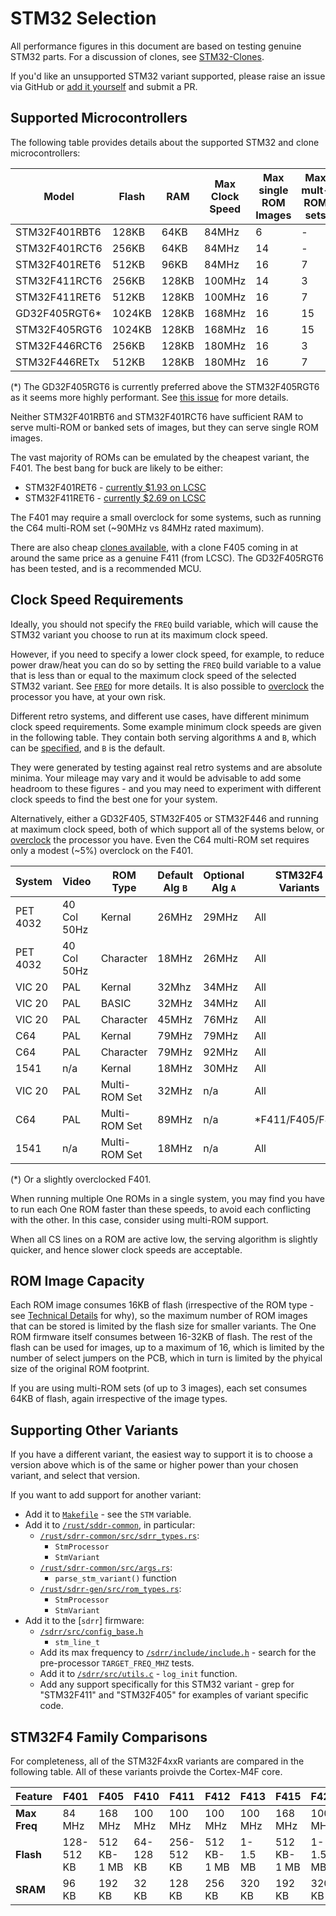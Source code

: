 # STM32 Selection

All performance figures in this document are based on testing genuine STM32 parts.  For a discussion of clones, see [STM32-Clones](/docs/STM32-CLONES.md).

If you'd like an unsupported STM32 variant supported, please raise an issue via GitHub or [add it yourself](docs/STM32-SELECTION.md#supporting-other-variants) and submit a PR.

## Supported Microcontrollers

The following table provides details about the supported STM32 and clone microcontrollers:

| Model | Flash | RAM | Max Clock Speed | Max single ROM Images | Max mult-ROM sets | Build variant |
|-------|-------|-----|-----------------|-----------------------|-------------|---------------|
| STM32F401RBT6 | 128KB | 64KB | 84MHz | 6 | - | f401rb |
| STM32F401RCT6 | 256KB | 64KB | 84MHz | 14 | - | f401rc |
| STM32F401RET6 | 512KB | 96KB | 84MHz | 16 | 7 | f401re |
| STM32F411RCT6 | 256KB | 128KB | 100MHz | 14 | 3 | f411rc |
| STM32F411RET6 | 512KB | 128KB | 100MHz | 16 | 7 | f411re |
| GD32F405RGT6* | 1024KB | 128KB | 168MHz | 16 | 15 | f405rg |
| STM32F405RGT6 | 1024KB | 128KB | 168MHz | 16 | 15 | f405rg |
| STM32F446RCT6 | 256KB | 128KB | 180MHz | 16 | 3 | f446rc |
| STM32F446RETx | 512KB | 128KB | 180MHz | 16 | 7 | f446re |

(*) The GD32F405RGT6 is currently preferred above the STM32F405RGT6 as it seems more highly performant.  See [this issue](https://github.com/piersfinlayson/software-defined-retro-rom/issues/8) for more details.

Neither STM32F401RBT6 and STM32F401RCT6 have sufficient RAM to serve multi-ROM or banked sets of images, but they can serve single ROM images.

The vast majority of ROMs can be emulated by the cheapest variant, the F401.  The best bang for buck are likely to be either:

- STM32F401RET6 - [currently $1.93 on LCSC](https://lcsc.com/product-detail/Microcontrollers-MCU-MPU-SOC_ST-STM32F401RET6_C116978.html)
- STM32F411RET6 - [currently $2.69 on LCSC](https://lcsc.com/product-detail/Microcontrollers-MCU-MPU-SOC_ST-STM32F411RET6_C94355.html)

The F401 may require a small overclock for some systems, such as running the C64 multi-ROM set (~90MHz vs 84MHz rated maximum).

There are also cheap [clones available](/docs/STM32-CLONES.md), with a clone F405 coming in at around the same price as a genuine F411 (from LCSC).  The GD32F405RGT6 has been tested, and is a recommended MCU.

## Clock Speed Requirements

Ideally, you should not specify the `FREQ` build variable, which will cause the STM32 variant you choose to run at its maximum clock speed.

However, if you need to specify a lower clock speed, for example, to reduce power draw/heat you can do so by setting the `FREQ` build variable to a value that is less than or equal to the maximum clock speed of the selected STM32 variant.  See [`FREQ`](/docs/CONFIGURATION.md#freq) for more details.  It is also possible to [overclock](/docs/CONFIGURATION.md#overclock) the processor you have, at your own risk.

Different retro systems, and different use cases, have different minimum clock speed requirements.  Some example minimum clock speeds are given in the following table.  They contain both serving algorithms `A` and `B`, which can be [specified](/docs/CONFIGURATION.md#serve_alg), and `B` is the default.

They were generated by testing against real retro systems and are absolute minima.  Your mileage may vary and it would be advisable to add some headroom to these figures - and you may need to experiment with different clock speeds to find the best one for your system.

Alternatively, either a GD32F405, STM32F405 or STM32F446 and running at maximum clock speed, both of which support all of the systems below, or [overclock](/docs/CONFIGURATION.md#overclock) the processor you have.  Even the C64 multi-ROM set requires only a modest (~5%) overclock on the F401.

| System | Video | ROM Type | Default Alg `B` | Optional Alg `A` | STM32F4 Variants | Release Measured | Notes |
|--------|-------|----------|-------|-------|------------------------|------------------|-------|
| PET 4032 | 40 Col 50Hz | Kernal | 26MHz | 29MHz | All | v0.2.1 | $E000 tested |
| PET 4032 | 40 Col 50Hz | Character | 18MHz | 26MHz | All | v0.2.1 | |
| VIC 20 | PAL | Kernal | 32Mhz | 34MHz | All | v0.2.1 | |
| VIC 20 | PAL | BASIC | 32MHz | 34MHz | All | v0.2.1 | |
| VIC 20 | PAL | Character | 45MHz | 76MHz | All | v0.2.1 | |
| C64 | PAL | Kernal | 79MHz | 79MHz | All | v0.2.1 | |
| C64 | PAL | Character | 79MHz | 92MHz | All | v0.2.1 | |
| 1541 | n/a | Kernal | 18MHz | 30MHz | All | v0.2.1 | $C000 tested |
| VIC 20 | PAL | Multi-ROM Set | 32MHz | n/a | All | v0.2.1 | Kernal+BASIC |
| C64 | PAL | Multi-ROM Set | 89MHz | n/a | *F411/F405/F446 | v0.2.1 | Kernal+BASIC+Char |
| 1541 | n/a | Multi-ROM Set | 18MHz | n/a | All | v0.2.1 | $C000+$E000 |

(*) Or a slightly overclocked F401.

When running multiple One ROMs in a single system, you may find you have to run each One ROM faster than these speeds, to avoid each conflicting with the other.  In this case, consider using multi-ROM support.

When all CS lines on a ROM are active low, the serving algorithm is slightly quicker, and hence slower clock speeds are acceptable.

## ROM Image Capacity

Each ROM image consumes 16KB of flash (irrespective of the ROM type - see [Technical Details](/docs/TECHNICAL-DETAILS.md) for why), so the maximum number of ROM images that can be stored is limited by the flash size for smaller variants.  The One ROM firmware itself consumes between 16-32KB of flash.  The rest of the flash can be used for images, up to a maximum of 16, which is limited by the number of select jumpers on the PCB, which in turn is limited by the phyical size of the original ROM footprint.

If you are using multi-ROM sets (of up to 3 images), each set consumes 64KB of flash, again irrespective of the image types.

## Supporting Other Variants

If you have a different variant, the easiest way to support it is to choose a version above which is of the same or higher power than your chosen variant, and select that version.

If you want to add support for another variant:

- Add it to [`Makefile`](/Makefile) - see the `STM` variable.
- Add it to [`/rust/sddr-common`](/rust/sdrr-common), in particular:
  - [`/rust/sdrr-common/src/sdrr_types.rs`](/rust/sdrr-common/src/sdrr_types.rs):
    - `StmProcessor`
    - `StmVariant`
  - [`/rust/sdrr-common/src/args.rs`](/rust/sdrr-common/src/args.rs):
    - `parse_stm_variant()` function
  - [`/rust/sdrr-gen/src/rom_types.rs`](/rust/sdrr-gen/src/rom_types.rs):
    - `StmProcessor`
    - `StmVariant`
- Add it to the [`sdrr`] firmware:
  - [`/sdrr/src/config_base.h`](/sdrr/src/config_base.h)
    - `stm_line_t`
  - Add its max frequency to [`/sdrr/include/include.h`](/sdrr/include/include.h) - search for the pre-processor `TARGET_FREQ_MHZ` tests.
  - Add it to [`/sdrr/src/utils.c`](/sdrr/src/utils.c) - `log_init` function.
  - Add any support specifically for this STM32 variant - grep for "STM32F411" and "STM32F405" for examples of variant specific code.

## STM32F4 Family Comparisons

For completeness, all of the STM32F4xxR variants are compared in the following table.  All of these variants proivde the Cortex-M4F core.

| Feature | F401 | F405 | F410 | F411 | F412 | F413 | F415 | F423 | F446 |
|---------|------|------|------|------|------|------|------|------|------|
| **Max Freq** | 84 MHz | 168 MHz | 100 MHz | 100 MHz | 100 MHz | 100 MHz | 168 MHz | 100 MHz | 180 MHz |
| **Flash** | 128-512 KB | 512 KB-1 MB | 64-128 KB | 256-512 KB | 512 KB-1 MB | 1-1.5 MB | 512 KB-1 MB | 1-1.5 MB | 256-512 KB |
| **SRAM** | 96 KB | 192 KB | 32 KB | 128 KB | 256 KB | 320 KB | 192 KB | 320 KB | 128 KB |
